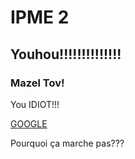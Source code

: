 # IPME 2
## Youhou!!!!!!!!!!!!!!
### Mazel Tov!

You IDIOT!!!

[GOOGLE](www.google.com)

Pourquoi ça marche pas???
